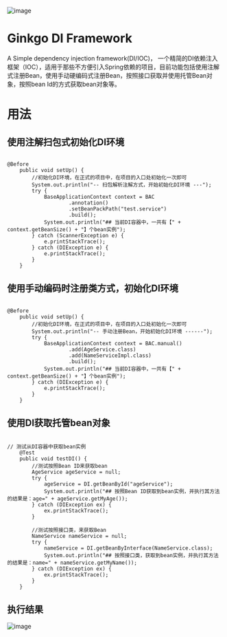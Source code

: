 ![image](https://raw.githubusercontent.com/georgeworld/georgeworld.github.com/master/ginkgo/di/img/ginkgo-di-logo.png)
# Ginkgo DI Framework
A Simple dependency injection framework(DI/IOC)，
一个精简的DI依赖注入框架（IOC），适用于那些不方便引入Spring依赖的项目，目前功能包括使用注解式注册Bean，使用手动硬编码式注册Bean，按照接口获取并使用托管Bean对象，按照bean Id的方式获取bean对象等。

# 用法
## 使用注解扫包式初始化DI环境
<pre><code>
@Before
    public void setUp() {
        //初始化DI环境，在正式的项目中，在项目的入口处初始化一次即可
        System.out.println("-- 扫包解析注解方式，开始初始化DI环境 ---");
        try {
            BaseApplicationContext context = BAC
                    .annotation()
                    .setBeanPackPath("test.service")
                    .build();
            System.out.println("## 当前DI容器中，一共有【" + context.getBeanSize() + "】个bean实例");
        } catch (ScannerException e) {
            e.printStackTrace();
        } catch (DIException e) {
            e.printStackTrace();
        }
    }
</pre></code>

## 使用手动编码时注册类方式，初始化DI环境
<pre><code>
@Before
    public void setUp() {
        //初始化DI环境，在正式的项目中，在项目的入口处初始化一次即可
        System.out.println("-- 手动注册Bean，开始初始化DI环境 ------");
        try {
            BaseApplicationContext context = BAC.manual()
                    .add(AgeService.class)
                    .add(NameServiceImpl.class)
                    .build();
            System.out.println("## 当前DI容器中，一共有【" + context.getBeanSize() + "】个bean实例");
        } catch (DIException e) {
            e.printStackTrace();
        }
    }
</pre></code>

## 使用DI获取托管bean对象
<pre><code>
// 测试从DI容器中获取bean实例
    @Test
    public void testDI() {
        //测试按照Bean ID来获取bean
        AgeService ageService = null;
        try {
            ageService = DI.getBeanById("ageService");
            System.out.println("## 按照Bean ID获取到bean实例，并执行其方法的结果是：age=" + ageService.getMyAge());
        } catch (DIException ex) {
            ex.printStackTrace();
        }

        //测试按照接口类，来获取Bean
        NameService nameService = null;
        try {
            nameService = DI.getBeanByInterface(NameService.class);
            System.out.println("## 按照接口类，获取到bean实例，并执行其方法的结果是：name=" + nameService.getMyName());
        } catch (DIException ex) {
            ex.printStackTrace();
        }
    }
</pre></code>

## 执行结果
![image](https://raw.githubusercontent.com/georgeworld/georgeworld.github.com/master/ginkgo/di/img/result-of-di.png)<br>
